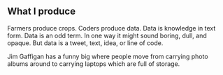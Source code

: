 ## What I produce

Farmers produce crops. Coders produce data. Data is knowledge in text form. Data is an odd term. In one way it might sound boring, dull, and opaque. But data is a tweet, text, idea, or line of code. 

Jim Gaffigan has a funny big where people move from carrying photo albums around to carrying laptops which are full of storage. 
